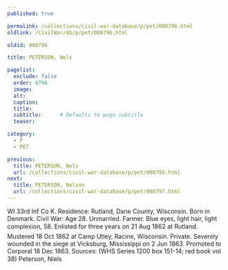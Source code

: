 ```yaml
---
published: true

permalink: /collections/civil-war-database/p/pet/008796.html
oldlink: /CivilWar/db/p/pet/008796.html

oldid: 008796

title: PETERSON, Nels

pagelist:
  exclude: false
  order: 8796
  image: 
  alt:
  caption:
  title:
  subtitle:      # Defaults to page subtitle
  teaser:

category: 
  - P 
  - PET

previous:
  title: PETERSON, Nels
  url: /collections/civil-war-database/p/pet/008795.html  
next:
  title: PETERSON, Nelson
  url: /collections/civil-war-database/p/pet/008797.html   
---
```

WI 33rd Inf Co K. Residence: Rutland, Dane County, Wisconsin. Born in Denmark. Civil War: Age 28. Unmarried. Farmer. Blue eyes, light hair, light complexion, 5&#146;8&#148;. Enlisted for three years on 21 Aug 1862 at Rutland. Mustered 18 Oct 1862 at Camp Utley, Racine, Wisconsin. Private. Severely wounded in the siege at Vicksburg, Mississippi on 2 Jun 1863. Promoted to Corporal 18 Dec 1863. Sources: (WHS Series 1200 box 151-14; red book vol 38) &#147;Peterson, Niels&#148;